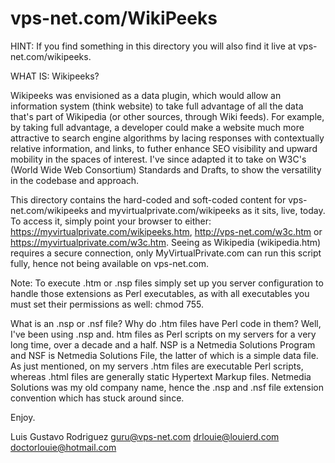# vps-net.com/WikiPeeks

HINT: If you find something in this directory you will also find it live at vps-net.com/wikipeeks.

WHAT IS: Wikipeeks?

Wikipeeks was envisioned as a data plugin, which would allow an information system (think website) to take full advantage of all the data that's part of Wikipedia (or other sources, through Wiki feeds). For example, by taking full advantage, a developer could make a website much more attractive to search engine algorithms by lacing responses with contextually relative information, and links, to futher enhance SEO visibility and upward mobility in the spaces of interest. I've since adapted it to take on W3C's (World Wide Web Consortium) Standards and Drafts, to show the versatility in the codebase and approach.

This directory contains the hard-coded and soft-coded content for vps-net.com/wikipeeks and myvirtualprivate.com/wikipeeks as it sits, live, today. To access it, simply point your browser to either: https://myvirtualprivate.com/wikipeeks.htm, http://vps-net.com/w3c.htm or https://myvirtualprivate.com/w3c.htm. Seeing as Wikipedia (wikipedia.htm) requires a secure connection, only MyVirtualPrivate.com can run this script fully, hence not being available on vps-net.com.

Note: To execute .htm or .nsp files simply set up you server configuration to handle those extensions as Perl executables, as with all executables you must set their permissions as well: chmod 755.

What is an .nsp or .nsf file? Why do .htm files have Perl code in them? Well, I've been using .nsp and. htm files as Perl scripts on my servers for a very long time, over a decade and a half. NSP is a Netmedia Solutions Program and NSF is Netmedia Solutions File, the latter of which is a simple data file. As just mentioned, on my servers .htm files are executable Perl scripts, whereas .html files are generally static Hypertext Markup files. Netmedia Solutions was my old company name, hence the .nsp and .nsf file extension convention which has stuck around since.

Enjoy.

Luis Gustavo Rodriguez
guru@vps-net.com
drlouie@louierd.com
doctorlouie@hotmail.com

